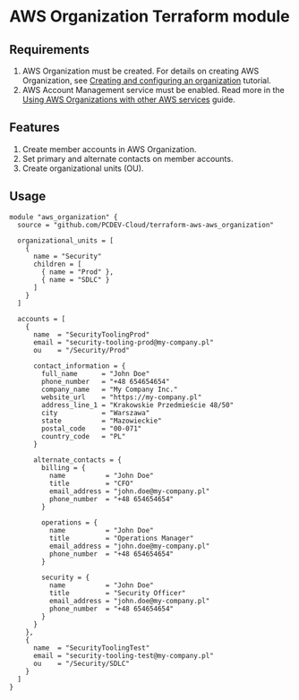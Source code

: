 # AWS Organization Terraform module

## Requirements
1. AWS Organization must be created. For details on creating AWS Organization, see [Creating and configuring an organization](https://docs.aws.amazon.com/organizations/latest/userguide/orgs_tutorials_basic.html#tutorial-orgs-step1) tutorial.
2. AWS Account Management service must be enabled. Read more in the [Using AWS Organizations with other AWS services](https://docs.aws.amazon.com/organizations/latest/userguide/orgs_integrate_services.html) guide.

## Features
1. Create member accounts in AWS Organization.
2. Set primary and alternate contacts on member accounts.
3. Create organizational units (OU).

## Usage

```hcl
module "aws_organization" {
  source = "github.com/PCDEV-Cloud/terraform-aws-aws_organization"

  organizational_units = [
    {
      name = "Security"
      children = [
        { name = "Prod" },
        { name = "SDLC" }
      ]
    }
  ]

  accounts = [
    {
      name  = "SecurityToolingProd"
      email = "security-tooling-prod@my-company.pl"
      ou    = "/Security/Prod"

      contact_information = {
        full_name      = "John Doe"
        phone_number   = "+48 654654654"
        company_name   = "My Company Inc."
        website_url    = "https://my-company.pl"
        address_line_1 = "Krakowskie Przedmieście 48/50"
        city           = "Warszawa"
        state          = "Mazowieckie"
        postal_code    = "00-071"
        country_code   = "PL"
      }

      alternate_contacts = {
        billing = {
          name          = "John Doe"
          title         = "CFO"
          email_address = "john.doe@my-company.pl"
          phone_number  = "+48 654654654"
        }

        operations = {
          name          = "John Doe"
          title         = "Operations Manager"
          email_address = "john.doe@my-company.pl"
          phone_number  = "+48 654654654"
        }

        security = {
          name          = "John Doe"
          title         = "Security Officer"
          email_address = "john.doe@my-company.pl"
          phone_number  = "+48 654654654"
        }
      }
    },
    {
      name  = "SecurityToolingTest"
      email = "security-tooling-test@my-company.pl"
      ou    = "/Security/SDLC"
    }
  ]
}
```